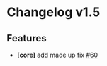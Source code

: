 # Changelog v1.5

## Features


 - **[core]** add made up fix [#60](https://github.com/nevermarine/test-gen-changelogs/pull/60)

